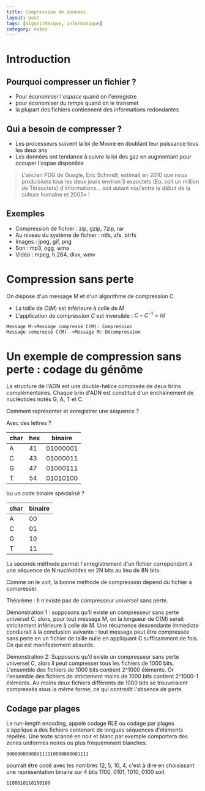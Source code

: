 ```yaml
---
title: Compression de données
layout: post
tags: [algorithmique, informatique]
category: notes
---
```


# Introduction
## Pourquoi compresser un fichier ?

 
- Pour économiser l'*espace* quand on l'enregistre
- pour économiser du *temps* quand on le transmet
- la plupart des fichiers contiennent des informations redondantes


## Qui a besoin de compresser ?

- Les processeurs suivent la loi de Moore en
  doublant leur puissance tous les deux ans
- Les données ont tendance à suivre la loi des gaz
  en augmentant pour occuper l'espae disponible 

 >L'ancien PDG de Google, Eric Schmidt, estimait en 2010 que nous produisions
    tous les deux jours environ 5 exaoctets (Eo, soit un million de Téraoctets)
    d'informations... soit autant «qu'entre le début de la culture humaine et
    2003» !


## Exemples

- Compression de fichier : zip, gzip, 7zip, rar
- Au niveau du système de fichier : ntfs, zfs, btrfs
- Images : jpeg, gif, png
- Son : mp3, ogg, wma
- Vidéo : mpeg, h.264, divx, wmv


# Compression sans perte

On dispose d'un message M et d'un algorithme de compression C.

- La taille de $C(M)$ est inférieure à celle de $M$
- L'application de compression $C$ est inversible :  $C\circ C^{-1}=Id$


```
Message M->Message compressé C(M): Compression
Message compressé C(M)-->Message M: Décompression
```

# Un exemple de compression sans perte : codage du génôme



La structure de l'ADN est une double-hélice composée de deux brins complémentaires. Chaque brin d'ADN est constitué d'un enchaînement de nucléotides notés G, A, T et C.

Comment représenter et enregistrer une séquence ?

Avec des lettres ?

| char   | hex   | binaire  |
| ------ | ----- | -------- |
| A      | 41    | 01000001 |
| C      | 43    | 01000011 |
| G      | 47    | 01000111 |
| T      | 54    | 01010100 |

ou un code binaire spécialisé ?

| char | binaire |
| ---- | ------- |
| A    | 00      |
| C    | 01      |
| G    | 10      |
| T    | 11      |  

La seconde méthode permet l'enregistrement d'un fichier correpondant à une 
séquence de N nucléotides en 2N bits au lieu de 8N bits.




Comme on le voit, la bonne méthode de compression dépend du fichier à
compresser.

Théorème : Il n'existe pas de compresseur universel sans perte.

Démonstration 1 : supposons qu'il existe un compresseur sans perte universel C,
alors, pour tout message M, on la longueur de C(M) serait stricitement
inférieure à celle de M. Une récurrence descendante immediate conduirait à la
conclusion suivante : tout message peut être compressée sans perte en un
fichier de taille nulle en appliquant C suffisamment de fois. Ce qui est
manifestement absurde.

Démonstration 2: Supposons qu'il existe un compresseur sans perte universel C,
alors il peut compresser tous les fichiers de 1000 bits. L'ensemble des
fichiers de 1000 bits contient 2^1000 éléments. Or l'ensemble des fichiers de
strictement moins de 1000 bits contient 2^1000-1 éléments. Au moins deux
fichiers différents de 1000 bits se trouveraient compressés sous la même forme,
ce qui contredit l'absence de perte. 

## Codage par plages

Le run-length encoding, appelé codage RLE ou codage par plages s'applique à des
fichiers contenant de longues séquences d'éléments répétés. Une texte scanné en
noir et blanc par exemple comportera des zones uniformes noires ou plus
fréquemment blanches.

    000000000000111110000000001111

pourrait être codé avec les nombres 12, 5, 10, 4, c'est à dire en choisissant une
représentation binaire sur 4 bits 1100, 0101, 1010, 0100 soit

    1100010110100100



